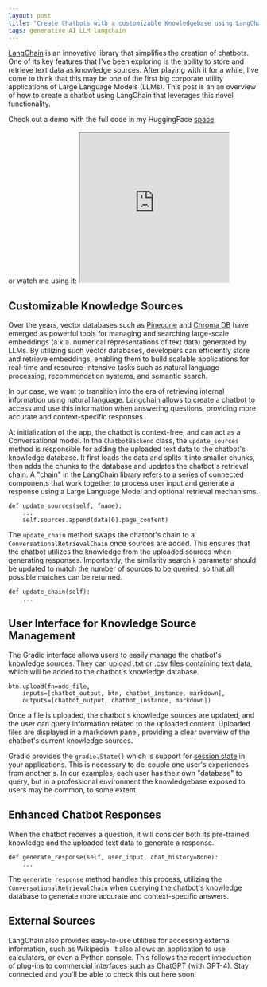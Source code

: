 ```yaml
---
layout: post
title: "Create Chatbots with a customizable Knowledgebase using LangChain"
tags: generative AI LLM langchain
---
```


[LangChain](https://python.langchain.com/en/latest/index.html) is an innovative library that simplifies the creation of
chatbots. One of its key features that I've been exploring is the ability to store and retrieve text data as knowledge
sources. After playing with it for a while, I've come to think that this may be one of the first big corporate utility
applications of Large Language Models (LLMs). This post is an an overview of how to create a chatbot using LangChain
that leverages this novel functionality.

<div class="m-auto rounded-2xl bg-slate-200 text-center ">
    <p class="p-2 text-sm text-indigo-800 font-mono">Check out a demo with the full <a
            src="https://huggingface.co/spaces/ioanniskarkanias/chatbot-with-sources/blob/main/app.py">code</a> in my
        HuggingFace <a href="https://huggingface.co/spaces/ioanniskarkanias/chatbot-with-sources">space</a>
        <br />
        <br />
        or watch me using it:
        <iframe class='m-auto w-[100%] px-8 py-2' height='300' allowfullscreen="allowfullscreen"
        mozallowfullscreen="mozallowfullscreen" 
        msallowfullscreen="msallowfullscreen" 
        oallowfullscreen="oallowfullscreen" 
        webkitallowfullscreen="webkitallowfullscreen" src="https://youtube.com/embed/rKbipz38CkA">
        </iframe>
    </p>

</div>

## Customizable Knowledge Sources

Over the years, vector databases such as [Pinecone](https://www.pinecone.io/) and [Chroma
DB](https://www.trychroma.com/) have emerged as powerful tools for managing and searching large-scale embeddings (a.k.a.
numerical representations of text data) generated by LLMs. By utilizing such vector databases,
developers can efficiently store and retrieve embeddings, enabling them to build scalable applications for real-time and
resource-intensive tasks such as natural language processing, recommendation systems, and semantic search.

In our case, we want to transition into the era of retrieving internal information using natural language. Langchain
allows to create a chatbot to access and use this information when answering questions, providing more accurate and
context-specific responses.

At initialization of the app, the chatbot is context-free, and can act as a Conversational model. In the
`ChatbotBackend` class, the `update_sources` method is responsible for adding the uploaded text data to the chatbot's
knowledge database. It first loads the data and splits it into smaller chunks, then adds the chunks to the database and
updates the chatbot's retrieval chain. A "chain" in the LangChain library refers to a series of connected components
that work together to process user input and generate a response using a Large Language Model and optional retrieval
mechanisms.

```
def update_sources(self, fname):
    ...
    self.sources.append(data[0].page_content)
```

The `update_chain` method swaps the chatbot's chain to a `ConversationalRetrievalChain` once sources are added. This
ensures that the chatbot utilizes the knowledge from the uploaded sources when generating responses. Importantly, the similarity search `k` parameter
should be updated to match the number of sources to be queried, so that all possible matches can be returned.

```
def update_chain(self):
    ...
```

## User Interface for Knowledge Source Management

The Gradio interface allows users to easily manage the chatbot's knowledge sources. They can upload .txt or .csv files
containing text data, which will be added to the chatbot's knowledge database.

```
btn.upload(fn=add_file,
    inputs=[chatbot_output, btn, chatbot_instance, markdown],
    outputs=[chatbot_output, chatbot_instance, markdown])
```

Once a file is uploaded, the chatbot's knowledge sources are updated, and the user can query information related to the
uploaded content. Uploaded files are displayed in a markdown panel, providing a clear overview of the chatbot's current
knowledge sources.

Gradio provides the `gradio.State()` which is support for [session state](https://gradio.app/state-in-blocks/) in your
applications. This is necessary to de-couple one user's experiences from another's. In our examples, each user has their
own "database" to query, but in a professional environment the knowledgebase exposed to users may be common, to some
extent.

## Enhanced Chatbot Responses

When the chatbot receives a question, it will consider both its pre-trained knowledge and the uploaded text data to
generate a response.

```
def generate_response(self, user_input, chat_history=None):
    ...
```

The `generate_response` method handles this process, utilizing the `ConversationalRetrievalChain` when querying the
chatbot's knowledge database to generate more accurate and context-specific answers.

## External Sources

LangChain also provides easy-to-use utilities for accessing external information, such as Wikipedia. It also allows an
application to use calculators, or even a Python console. This follows the recent introduction of plug-ins to commercial
interfaces such as ChatGPT (with GPT-4). Stay connected and you'll be able to check this out here soon!